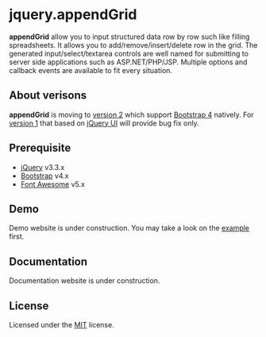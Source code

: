 # jquery.appendGrid

**appendGrid** allow you to input structured data row by row such like filling spreadsheets. It allows you to add/remove/insert/delete row in the grid. The generated input/select/textarea controls are well named for submitting to server side applications such as ASP.NET/PHP/JSP. Multiple options and callback events are available to fit every situation.


## About verisons
**appendGrid** is moving to [version 2](../../tree/v2-dev) which support [Bootstrap 4](https://getbootstrap.com/) natively. For [version 1](../../tree/v1-dev) that based on [jQuery UI](https://jqueryui.com/) will provide bug fix only.


## Prerequisite
- [jQuery](http://jquery.com) v3.3.x
- [Bootstrap](https://getbootstrap.com/) v4.x
- [Font Awesome](https://fontawesome.com/) v5.x


## Demo
Demo website is under construction. You may take a look on the [example](example) first.


## Documentation
Documentation website is under construction.


## License
Licensed under the [MIT](http://www.opensource.org/licenses/mit-license.php) license.
